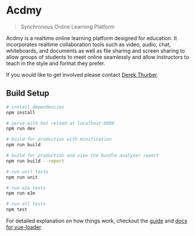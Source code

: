 # Acdmy

> Synchronous Online Learning Platform

Acdmy is a realtime online learning platform designed for education. It incorporates realtime collaboration tools such as video, audio, chat, whiteboards, and documents as well as file sharing and screen sharing to allow groups of students to meet online seamlessly and allow instructors to teach in the style and format they prefer.

If you would like to get involved please contact [Derek Thurber](https://www.dwthurber.com/).

## Build Setup

``` bash
# install dependencies
npm install

# serve with hot reload at localhost:8080
npm run dev

# build for production with minification
npm run build

# build for production and view the bundle analyzer report
npm run build --report

# run unit tests
npm run unit

# run e2e tests
npm run e2e

# run all tests
npm test
```

For detailed explanation on how things work, checkout the [guide](http://vuejs-templates.github.io/webpack/) and [docs for vue-loader](http://vuejs.github.io/vue-loader).

